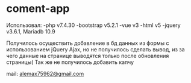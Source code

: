 # coment-app

Использовал: -php v7.4.30 -bootstrap v5.2.1 -vue v3 -html v5 -jquery v3.6.1, Mariadb 10.9

Получилось осуществить добавление в бд данных из формы с использованием jQuery Ajax, но не получилось сделать вывод, из за чего данные на странице выводятся только после обновления страницы( Так же не получилось добавить капчу

mail: alemax75962@gmail.com
